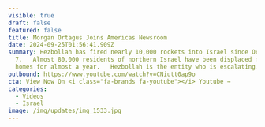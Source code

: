 ```yaml
---
visible: true
draft: false
featured: false
title: Morgan Ortagus Joins Americas Newsroom
date: 2024-09-25T01:56:41.909Z
summary: Hezbollah has fired nearly 10,000 rockets into Israel since October
  7.   Almost 80,000 residents of northern Israel have been displaced from their
  homes for almost a year.   Hezbollah is the entity who is escalating.
outbound: https://www.youtube.com/watch?v=CNiutt0ap9o
cta: View Now On <i class="fa-brands fa-youtube"></i> Youtube →
categories:
  - Videos
  - Israel
image: /img/updates/img_1533.jpg
---
```

